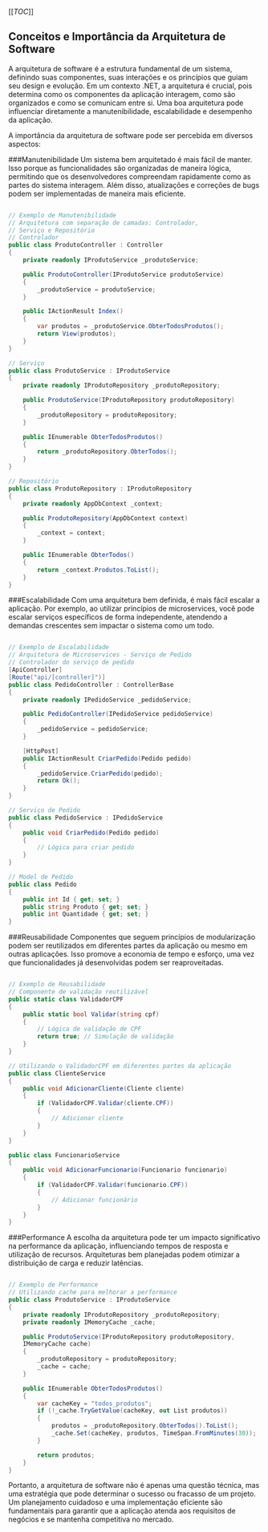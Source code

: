 [[_TOC_]]

## Conceitos e Importância da Arquitetura de Software

A arquitetura de software é a estrutura fundamental de um sistema, definindo suas componentes, suas interações e os princípios que guiam seu design e evolução. Em um contexto .NET, a arquitetura é crucial, pois determina como os componentes da aplicação interagem, como são organizados e como se comunicam entre si. Uma boa arquitetura pode influenciar diretamente a manutenibilidade, escalabilidade e desempenho da aplicação.

A importância da arquitetura de software pode ser percebida em diversos aspectos:

###Manutenibilidade
Um sistema bem arquitetado é mais fácil de manter. Isso porque as funcionalidades são organizadas de maneira lógica, permitindo que os desenvolvedores compreendam rapidamente como as partes do sistema interagem. Além disso, atualizações e correções de bugs podem ser implementadas de maneira mais eficiente.

```csharp

// Exemplo de Manutenibilidade
// Arquitetura com separação de camadas: Controlador, 
// Serviço e Repositório
// Controlador
public class ProdutoController : Controller
{
    private readonly IProdutoService _produtoService;

    public ProdutoController(IProdutoService produtoService)
    {
        _produtoService = produtoService;
    }

    public IActionResult Index()
    {
        var produtos = _produtoService.ObterTodosProdutos();
        return View(produtos);
    }
}

// Serviço
public class ProdutoService : IProdutoService
{
    private readonly IProdutoRepository _produtoRepository;

    public ProdutoService(IProdutoRepository produtoRepository)
    {
        _produtoRepository = produtoRepository;
    }

    public IEnumerable ObterTodosProdutos()
    {
        return _produtoRepository.ObterTodos();
    }
}

// Repositório
public class ProdutoRepository : IProdutoRepository
{
    private readonly AppDbContext _context;

    public ProdutoRepository(AppDbContext context)
    {
        _context = context;
    }

    public IEnumerable ObterTodos()
    {
        return _context.Produtos.ToList();
    }
}
```

###Escalabilidade
Com uma arquitetura bem definida, é mais fácil escalar a aplicação. Por exemplo, ao utilizar princípios de microservices, você pode escalar serviços específicos de forma independente, atendendo a demandas crescentes sem impactar o sistema como um todo.

```csharp

// Exemplo de Escalabilidade
// Arquitetura de Microservices - Serviço de Pedido
// Controlador do serviço de pedido
[ApiController]
[Route("api/[controller]")]
public class PedidoController : ControllerBase
{
    private readonly IPedidoService _pedidoService;

    public PedidoController(IPedidoService pedidoService)
    {
        _pedidoService = pedidoService;
    }

    [HttpPost]
    public IActionResult CriarPedido(Pedido pedido)
    {
        _pedidoService.CriarPedido(pedido);
        return Ok();
    }
}

// Serviço de Pedido
public class PedidoService : IPedidoService
{
    public void CriarPedido(Pedido pedido)
    {
        // Lógica para criar pedido
    }
}

// Model de Pedido
public class Pedido
{
    public int Id { get; set; }
    public string Produto { get; set; }
    public int Quantidade { get; set; }
}
```

###Reusabilidade
Componentes que seguem princípios de modularização podem ser reutilizados em diferentes partes da aplicação ou mesmo em outras aplicações. Isso promove a economia de tempo e esforço, uma vez que funcionalidades já desenvolvidas podem ser reaproveitadas.

```csharp

// Exemplo de Reusabilidade
// Componente de validação reutilizável
public static class ValidadorCPF
{
    public static bool Validar(string cpf)
    {
        // Lógica de validação de CPF
        return true; // Simulação de validação
    }
}

// Utilizando o ValidadorCPF em diferentes partes da aplicação
public class ClienteService
{
    public void AdicionarCliente(Cliente cliente)
    {
        if (ValidadorCPF.Validar(cliente.CPF))
        {
            // Adicionar cliente
        }
    }
}

public class FuncionarioService
{
    public void AdicionarFuncionario(Funcionario funcionario)
    {
        if (ValidadorCPF.Validar(funcionario.CPF))
        {
            // Adicionar funcionário
        }
    }
}
```

###Performance
A escolha da arquitetura pode ter um impacto significativo na performance da aplicação, influenciando tempos de resposta e utilização de recursos. Arquiteturas bem planejadas podem otimizar a distribuição de carga e reduzir latências.

```csharp

// Exemplo de Performance
// Utilizando cache para melhorar a performance
public class ProdutoService : IProdutoService
{
    private readonly IProdutoRepository _produtoRepository;
    private readonly IMemoryCache _cache;

    public ProdutoService(IProdutoRepository produtoRepository, 
    IMemoryCache cache)
    {
        _produtoRepository = produtoRepository;
        _cache = cache;
    }

    public IEnumerable ObterTodosProdutos()
    {
        var cacheKey = "todos_produtos";
        if (!_cache.TryGetValue(cacheKey, out List produtos))
        {
            produtos = _produtoRepository.ObterTodos().ToList();
            _cache.Set(cacheKey, produtos, TimeSpan.FromMinutes(30));
        }

        return produtos;
    }
}
```

Portanto, a arquitetura de software não é apenas uma questão técnica, mas uma estratégia que pode determinar o sucesso ou fracasso de um projeto. Um planejamento cuidadoso e uma implementação eficiente são fundamentais para garantir que a aplicação atenda aos requisitos de negócios e se mantenha competitiva no mercado.